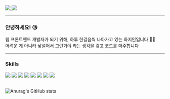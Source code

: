 <!-- Header -->

<a href="mailto:borderline0px@gmail.com" target="_blank">
  <img src="https://img.shields.io/badge/borderline0px@gmail.com-EA4335?style=flat-square&logo=gmail&logoColor=white"/>
</a>
<a href="https://www.notion.so/GO-3761c24a3e824deeb77b05f7567de108" target="_blank">
  <img src="https://img.shields.io/badge/Notion-000000?style=flat-square&logo=notion&logoColor=white"/>
</a>

<!-- About me -->
---
### 안녕하세요! 😘   
웹 프론트엔드 개발자가 되기 위해, 하루 한걸음씩 나아가고 있는 화지인입니다 👋🏻       
어려운 게 아니라 낯설어서 그런거야 라는 생각을 갖고 코드를 마주합니다  


---

<!-- Skills -->
### Skills

<div>
  <img src="https://img.shields.io/badge/HTML-E34F26?style=flat-square&logo=html5&logoColor=white"/>
  <img src="https://img.shields.io/badge/CSS-1572B6?style=flat-square&logo=css3&logoColor=white"/>
  <img src="https://img.shields.io/badge/JavaScript-F7DF1E?style=flat-square&logo=javascript&logoColor=white"/>
  <img src="https://img.shields.io/badge/TypeScript-3178C6?style=flat-square&logo=typescript&logoColor=white"/>
  <img src="https://img.shields.io/badge/React-61DAFB?style=flat-square&logo=react&logoColor=white"/>
  <img src="https://img.shields.io/badge/Sass-CC6699?style=flat-square&logo=sass&logoColor=white"/>
  <img src="https://img.shields.io/badge/StyledComponents-DB7093?style=flat-square&logo=styled-components&logoColor=white"/>
  <img src="https://img.shields.io/badge/Next-000000?style=flat-square&logo=next.js&logoColor=white"/>
</div>
<!-- <div>
  <img src="https://img.shields.io/badge/Three.js-000000?style=flat-square&logo=three.js&logoColor=white"/>
  <img src="https://img.shields.io/badge/Blender-F5792A?style=flat-square&logo=blender&logoColor=white"/>
</div> -->
</br>

![Anurag's GitHub stats](https://github-readme-stats.vercel.app/api?username=Hwajiin&show_icons=true&theme=outrun)

